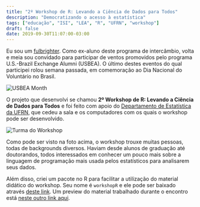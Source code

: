 ```yaml
---
title: "2º Workshop de R: Levando a Ciência de Dados para Todos"
description: "Democratizando o acesso à estatística"
tags: ["educação", "ISI", "LEA", "R", "UFRN", "workshop"]
draft: false
date: 2019-09-30T11:07:00-03:00
---
```


Eu sou um [fulbrighter](https://fulbright.org.br/comissao/). Como ex-aluno deste programa de intercâmbio, volta e meia sou convidado para participar de ventos promovidos pelo programa U.S.-Brazil Exchange Alumni (USBEA). O último destes eventos do qual participei rolou semana passada, em comemoração ao Dia Nacional do Voluntário no Brasil.

![USBEA Month](/images/usbea_month.png)

O projeto que desenvolvi se chamou **2º Workshop de R: Levando a Ciência de Dados para Todos** e foi feito com apoio do [Departamento de Estatística da UFRN](http://www.departamento.ufrn.br/estatistica), que cedeu a sala e os computadores com os quais o workshop pode ser desenvolvido.

![Turma do Workshop](/images/turma_do_workshop.jpg)

Como pode ser visto na foto acima, o workshop trouxe muitas pessoas, todas de backgrounds diversos. Haviam desde alunos de graduação até doutorandos, todos interessados em conhecer um pouco mais sobre a linguagem de programação mais usada pelos estatísticos para analisarem seus dados.

Além disso, criei um pacote no R para facilitar a utilização do material didático do workshop. Seu nome é `workshopR` e ele pode ser baixado através [deste link](https://github.com/mnunes/workshopR). Um preview do material trabalhado durante o encontro está [neste outro link aqui](https://htmlpreview.github.io/?https://github.com/mnunes/workshopR/blob/master/inst/doc/workshopR.html).




